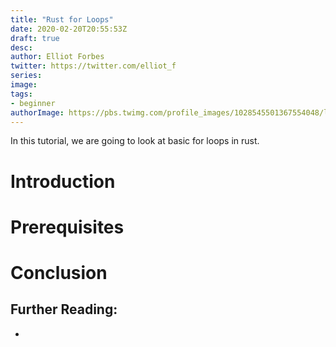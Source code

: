 ```yaml
---
title: "Rust for Loops"
date: 2020-02-20T20:55:53Z
draft: true
desc: 
author: Elliot Forbes
twitter: https://twitter.com/elliot_f
series: 
image: 
tags:
- beginner
authorImage: https://pbs.twimg.com/profile_images/1028545501367554048/lzr43cQv_400x400.jpg
---
```


In this tutorial, we are going to look at basic for loops in rust.

# Introduction

# Prerequisites

# Conclusion

## Further Reading:

* []()